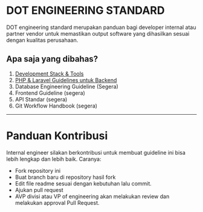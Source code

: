 # DOT ENGINEERING STANDARD

DOT engineering standard merupakan panduan bagi developer internal atau partner vendor untuk memastikan output software yang dihasilkan sesuai dengan kualitas perusahaan.

## Apa saja yang dibahas?

1. [Development Stack & Tools](https://github.com/pt-dot/development-stack-tools)
2. [PHP & Laravel Guidelines untuk Backend](https://github.com/pt-dot/php-guidelines)
3. Database Engineering Guideline (Segera)
4. Frontend Guideline (segera)
5. API Standar (segera)
6. Git Workflow Handbook (segera)

---
# Panduan Kontribusi

Internal engineer silakan berkontribusi untuk membuat guideline ini bisa lebih lengkap dan lebih baik. Caranya:

+ Fork repository ini
+ Buat branch baru di repository hasil fork
+ Edit file readme sesuai dengan kebutuhan lalu commit.
+ Ajukan pull request
+ AVP divisi atau VP of engineering akan melakukan review dan melakukan approval Pull Request.
